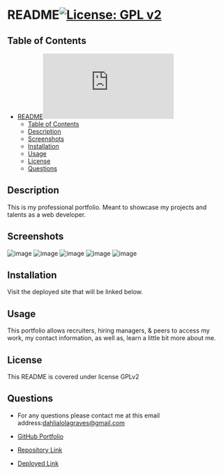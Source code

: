 # README[![License: GPL v2](https://img.shields.io/badge/License-GPL_v2-blue.svg)](https://www.gnu.org/licenses/old-licenses/gpl-2.0.en.html)
## Table of Contents
- [README![License: GPL v2](https://www.gnu.org/licenses/old-licenses/gpl-2.0.en.html)](#readme)
  - [Table of Contents](#table-of-contents)
  - [Description](#description)
  - [Screenshots](#screenshots)
  - [Installation](#installation)
  - [Usage](#usage)
  - [License](#license)
  - [Questions](#questions)

## Description
This is my professional portfolio. Meant to showcase my projects and talents as a web developer. 

## Screenshots
![image](https://user-images.githubusercontent.com/98775943/171544772-58a9a954-c24b-4731-8212-fcf7f3481e7f.png)
![image](https://user-images.githubusercontent.com/98775943/171544808-a1b7a1e3-7771-4085-b3ae-139339c86099.png)
![image](https://user-images.githubusercontent.com/98775943/171544848-15e88385-f445-4148-8733-1d0bb5f8acde.png)
![image](https://user-images.githubusercontent.com/98775943/171544874-92ace391-0305-4a5d-a615-891bda553ea9.png)
![image](https://user-images.githubusercontent.com/98775943/171544920-c2f214d9-2cd7-4c00-bfce-39c924e783b0.png)

## Installation
Visit the deployed site that will be linked below. 

## Usage
This portfolio allows recruiters, hiring managers, & peers to access my work, my contact information, as well as, learn a little bit more about me. 

## License

This README is covered under license GPLv2

## Questions
* For any questions please contact me at this email address:dahlialolagraves@gmail.com

* [GitHub Portfolio](https://github.com/DahliaGRV)

* [Repository Link](https://github.com/DahliaGRV/My-Portfolio)
* [Deployed Link](https://dahliagraves.com/)
 
  
